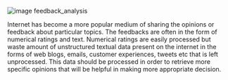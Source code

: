![image](https://github.com/Sahithi9653/feedback_analysis/assets/137082554/e40e9736-d963-403b-81aa-2b1da2af02cc) feedback_analysis


Internet has become a more popular medium of sharing the opinions or feedback about particular topics. The feedbacks are often in the form of numerical ratings and text. Numerical ratings are easily processed but waste amount of unstructured textual data present on the internet in the forms of web blogs, emails, customer experiences, tweets etc that is left unprocessed. This data should be processed in order to retrieve more specific opinions that will be helpful in making more appropriate decision.

